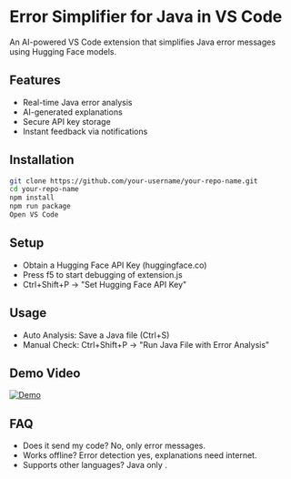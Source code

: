# Error Simplifier for Java in VS Code

An AI-powered VS Code extension that simplifies Java error messages using Hugging Face models.

## Features

- Real-time Java error analysis  
- AI-generated explanations  
- Secure API key storage  
- Instant feedback via notifications  

## Installation

```bash
git clone https://github.com/your-username/your-repo-name.git
cd your-repo-name
npm install
npm run package
Open VS Code

```

## Setup

- Obtain a Hugging Face API Key (huggingface.co)
- Press f5 to start debugging of extension.js
- Ctrl+Shift+P → "Set Hugging Face API Key"

## Usage

- Auto Analysis: Save a Java file (Ctrl+S)
- Manual Check: Ctrl+Shift+P → "Run Java File with Error Analysis"

## Demo Video

[![ Demo](https://miro.medium.com/v2/resize:fit:4800/format:webp/1*7NVcWkICivr3Vdc1IUElrA.png)](https://drive.google.com/file/d/1maLM5q2myo8klzNhkAFItmWp3VHGCgj-/view?usp=sharing)

## FAQ

- Does it send my code? No, only error messages.
- Works offline? Error detection yes, explanations need internet.
- Supports other languages? Java only .
